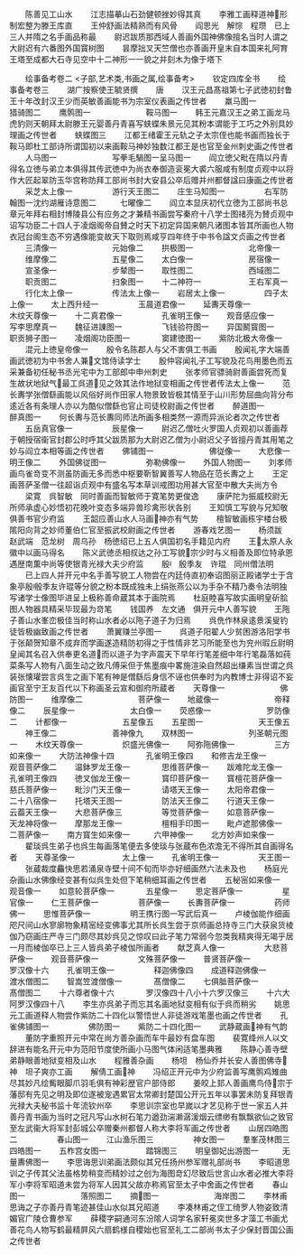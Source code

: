 <!-- { "loadSidebar": true } -->
　　陈善见工山水
　　江志描摹山石劲健顿挫妙得其真
　　李雅工画释道神形制宏整为滕王库直
　　王仲舒画法精熟而有风骨
　　阎思光　解悰　程瓒　已上三人并隋之名手画品称最
　　尉迟跋质那西域人善画外国神佛像擅名当时人谓之大尉迟有六番图外国寳树图
　　昙摩拙叉天竺僧也亦善画开皇末自本国来礼阿育王塔至成都大石寺见空中十二神形一一貌之并刻木为像于塔下

　　绘事备考卷二
<子部,艺术类,书画之属,绘事备考>
　　钦定四库全书
　　绘事备考卷三
　　湖广按察使王毓贤撰
　　唐
　　汉王元昌髙祖第七子武徳初封鲁王十年改封汉王少而英敏善画能书为宗室仪表画之传世者
　　羸马图一　　　　　　　猎骑图二
　　鹰鹘图一　　　　　　　鞍马图一
　　韩王元嘉汉王之弟工画龙马虎豹则天朝拜太尉滕王元婴善丹青喜写蛱蝶朱景元见其粉本谓能于工巧之外别具妙理画之传世者
　　蛱蝶图三
　　江都王绪霍王元轨之子太宗侄也能书画而独长于鞍马即杜工部诗所谓国初以来画鞍马神妙独数江都王是也官至金州刺史画之传世者
　　人马图一　　　　　　　写拳毛騧图一呈马图一
　　阎立徳父毗在隋以丹青得名立徳与弟立本俱得其传武徳中为尚衣奉御造衮冕大裘六服咸有制度贞观中以将作大匠起翠防玉华宫称防拜工部尚书封大安县公卒后赠并州都督諡曰康画之传世者
　　采芝太上像一　　　　　游行天王图二
　　庄生马知图一　　　　　右军防翰图一沈约湖雁诗意图二　　　七曜像二
　　阎立本显庆初代立徳为工部尚书总章元年拜右相封博陵县公有应务之才兼精书画尝写秦府十八学士图禇亮为賛贞观中诏写功臣二十四人于凌烟阁帝自賛之时天下初定异国来朝凡诸图本皆其所画也人物衣冠台阁生态不穷遇像能变故天下取则焉咸亨四年终于中书令諡文贞画之传世者
　　三清像一　　　　　　　元始像二
　　拱极图一　　　　　　　北帝像一
　　维摩像二　　　　　　　五星像二
　　太白像一　　　　　　　房宿像一
　　宣圣像一　　　　　　　步辇图一
　　取性图二　　　　　　　西域图二
　　职贡图二　　　　　　　扫象图一
　　十二神符一　　　　　　王右军真一
　　行化太上像一　　　　　传法太上像一
　　岩居太上像一　　　　　四子太上像一
　　太上西升经一　　　　　玉晨道君像一
　　延夀天尊像一　　　　　木纹天尊像一
　　十二真君像一　　　　　孔雀明王像一
　　观音感应像一　　　　　写李思摩真一
　　魏征进諌图一　　　　　飞钱验符图一
　　异国鬭寳图一　　　　　职贡狮子图一
　　凌烟阁功臣图一　　　　窦建徳图一
　　紫防北极大帝像一
　　混元上徳皇帝像一
　　殷令名陈郡人与父不害俱工书画
　　殷闻礼字大端善画武徳初为中书舍人兼文馆侍读学士
　　殷仲容闻礼子工写貌及花鸟用墨色而五采兼备初任秘书丞光宅中为工部郎中申州刺史
　　张孝师官骠骑尉善画尝死而复生故状地狱气最工呉道见之效其法作地狱变相画之传世者传法太上像一
　　范长夀学张僧繇画能以风俗好尚作田家人物景致皆极其情至于山川形势屈曲向背分布逺近各有条理人亦以为酷似僧繇也官止司徒校尉画之传世者
　　醉道图一　　　　　　　醉真图一
　　何长夀与范长夀同师法所画多相类然一源而异派论者次之传世者
　　五岳真官像一　　　　　辰星像一
　　尉迟乙僧吐火罗国人贞观初以善画荐于朝授宿衞官封郡公时呼其父跋质那为大尉迟乙僧为小尉迟父子皆擅丹青其用笔之妙与阎立本相等画之传世者
　　佛铺图一　　　　　　　佛従像一
　　大悲像一　　　　　　　明王像二
　　外国佛従图一　　　　　弥勒佛像一
　　外国人物图一
　　刘孝师画鸟雀竒变不测虽防画无多而悉中枢要靳智翼善写人物品在范长夀之上
　　王定画菩萨圣僧一往超诣贞观中有盛名写本草训戒图功用甚大官至中散大夫尚方令
　　梁寛　呉智敏　同时善画而智敏师于寛笔势更俊逸
　　康萨陀为振威校尉无所师承虚心妙悟初花晚叶变态多端异兽珍禽形状各别
　　王知慎工写貌与兄知敬俱善书官少府监
　　王韶应善山水人马画神亦有气势
　　檀智敏画栋宇楼台极隂阳向背之妙师董伯仁官至振武校尉画之传世者
　　游春戏艺图一
　　杨须跋　赵武端　范龙树　周乌孙　杨徳绍已上五人俱国初名手籍见内府
　　王太原人永徽中以画马得名
　　陈义武徳丞相叔达之孙工写貌宗少时与义相善及即位特承恩遇歴南薫中尚等使银青光禄大夫少府监
　　殷　殷季友　许琨　同州僧法明
　　已上四人并开元中名手善写貌工人物尝在内廷侍直初奉诏图丽正殿诸学士于含象亭殷殷季友许琨等分貌之粉本既成独未上绢张燕公以为手杂不精乃奏令法明独写诸学士像图毕进呈上极称善命蔵其本于画院焉
　　杜庭睦喜写故实画明皇斫脍图人物器具精采毕现最为竒笔
　　钱国养　左文通　俱开元中人善写貌
　　王陁子善山水峯峦极佳当时称山水者必以陁子道子为归焉
　　呉侁作林泉逺景溪叟钓徒皆极幽致画之传世者
　　萧翼赚兰亭图一
　　呉道子阳翟人少贫困游洛阳学书于张颠贺知章不成弃而学画遂造精防初得之于性情非艺习所能至也为兖州瑕丘尉明皇闻其名召入供奉更名道而以道子为字声震天下早年行笔差细中年行笔磊落如莼菜条写人物有八面生动之致凡傅采但于焦墨痕中畧施渲染自然超出缣素当世谓之呉装张懐瓘尝言呉生之画下笔有神是僧繇后身信不诬也供奉时为内教博士非得诏不妄画官至宁王友百代以下称画圣云宣和御府所蔵者
　　天尊像一　　　　　　　佛防图一
　　维摩像二　　　　　　　菩萨像一
　　地蔵像一　　　　　　　帝释像二
　　辰星像一　　　　　　　太白像一
　　荧惑像一　　　　　　　罗防像二
　　计都像一　　　　　　　五星像五
　　五星图一　　　　　　　天王像五
　　神王像二　　　　　　　善神像九
　　双林图一　　　　　　　列圣朝元图一
　　木纹天尊像一　　　　　炽盛光佛像一
　　阿弥陁佛像一　　　　　三方如来像一
　　大防法神像十四　　　　孔雀明王像四
　　和修吉龙王像一　　　　观音菩萨像二
　　温鉢罗龙王像一　　　　思维菩萨像一
　　跋难陀龙王像一　　　　孔雀明王像四
　　徳叉伽龙王像一　　　　寳印菩萨像一
　　寳檀花菩萨像一　　　　慈氏菩萨像一
　　毗沙门天王像一　　　　请塔天王像一
　　太阳帝君像一　　　　　二十八宿像一
　　托塔天王图一　　　　　防法天王像二
　　行道天王像一　　　　　云葢天王像一
　　大悲菩萨像三　　　　　等觉菩萨像一
　　如意菩萨像一　　　　　天龙神将像一
　　摩那龙王像一　　　　　檀相手印图一
　　毗卢遮那佛像一　　　　二菩萨像一
　　南方寳生如来像一　　　六甲神像一
　　北方妙声如来像一
　　翟琰呉生弟子也呉生每画落笔便去多使琰与张蔵布色浓澹无不得所其自画得名者
　　天尊圣像一　　　　　　太上像一
　　孔雀明王像一　　　　　天王图一
　　张蔵裁度麤快思若涌泉寺壁十间不旬而毕亦好细画然六法未及也
　　杨庭光杂画山水佛像经变甚有似呉生处但下笔稍细耳画之传世者
　　五秘宻如来像一　　　　观音像一
　　如意轮菩萨像一　　　　五星像一
　　思定菩萨像一　　　　　星官像一
　　仁王菩萨像一　　　　　菩萨像一
　　长夀菩萨像一　　　　　药师佛一
　　思惟菩萨像一　　　　　明王携行图一写武后真一
　　卢棱伽能作细画咫尺间山水寥廓物象精宻经变佛事尤其所长呉生尝于京师画总持寺三门大获泉货棱伽乃窃画庄严寺三门颇尽其妙呉见之惊叹曰此子笔力常弱今忽类我精爽得无竭乎居一月而棱伽卒已上三人皆呉弟子棱伽所画者
　　献芝真人像一　　　　　大悲菩萨像一
　　观音菩萨像一　　　　　文殊菩萨像一
　　普贤菩萨像一　　　　　罗汉像十六
　　孔雀明王像一　　　　　释迦佛像四
　　成道释迦佛像一　　　　渡水僧图二
　　智嵩笠渡僧像一　　　　髙僧像二
　　七俱胝菩萨像一　　　　髙僧图二
　　十六尊者像十六　　　　罗汉像四十八小十六罗汉像三
　　十六大阿罗汉像四十八
　　李生亦呉弟子而忘其名画地狱变相有似于呉而稍劣
　　姚思元工画道释人物尝作紫防二十四化以警悟世人非徒游戏笔墨也画之传世者
　　孔雀佛铺图一　　　　　佛防图一
　　紫防二十四化图一
　　武静蔵画神有气韵
　　董防字重照开元中常在尚方善杂画而车牛最妙有盘车图
　　裴寛绛州人以文辞进有能名开元中为范阳节度使所画小马图气体闲适笔墨典雅
　　陈静心善寺壁　弟静眼善地狱变相及山水
　　程雅善杂画
　　杨坦　杨仙乔并长安人善图佛寺神　坦子爽亦工画
　　解倩工画神
　　冯绍正开元中为少府监善写鹰鹘鸡雉曲尽其妙凡绘觜眼脚爪羽毛俱有神彩歴官户部侍郎
　　姜皎上邽人善画鹰鸟侍宗于藩邸有先见之明及即位遂被宠遇累官太常卿封楚国公开元五年以事罢未防复拜银青光禄大夫秘书监十年流钦州卒
　　李思训宗室也早嵗以才艺见称于世一家五人并善丹青书画为当时之冠凡写山水树石笔力遒劲湍濑潺湲烟云缥缈有飘飘欲仙之致官至左武衞大将军封彭城公卒赠秦州都督人称大李将军画之传世者
　　山居四皓图二　　　　　春山图一
　　江山渔乐图三　　　　　神女图一
　　羣峯茂林图三　　　　　四皓图一
　　五柞宫女图一　　　　　踏锦图三
　　明皇御妃出游图一　　　无量夀佛图一
　　李思诲思训弟画法颇似其兄任扬州参军赠礼部尚书
　　李昭道思训之子传其父法虽格势稍变而精妙过之创为海图竒幻尽致后世言山水者必推大李将军小李将军昭道未尝为将军人因其父故亦称焉官至太子中舍画之传世者
　　春山图一　　　　　　　落照图二
　　摘图一　　　　　　　海岸图二
　　李林甫思诲之子亦善丹青笔迹甚佳山水似其兄昭道
　　李凑林甫之侄工绮罗人物姿致清媚官广陵仓曹参军
　　薛稷字嗣通河东汾隂人词学名家轩冕奕世多才藻工书画尤善花鸟人物写鹤最精屛风六扇鹤様自稷始也官至礼工二部尚书太子少保封晋国公画之传世者
